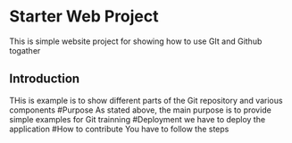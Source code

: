 # Starter Web Project
This is simple website project for showing how to use GIt and Github 
togather

## Introduction
THis is example is to show different parts of the Git repository and 
various components
#Purpose
As stated above, the main purpose is to provide simple examples for Git 
trainning
#Deployment
we have to deploy the application
#How to contribute
You have to follow the steps 
